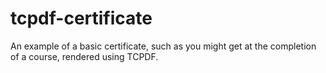 # tcpdf-certificate
An example of a basic certificate, such as you might get at the completion of a course, rendered using TCPDF.
